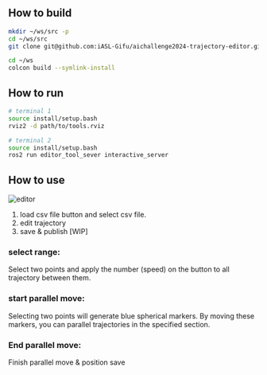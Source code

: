 ## How to build
```bash
mkdir ~/ws/src -p
cd ~/ws/src
git clone git@github.com:iASL-Gifu/aichallenge2024-trajectory-editor.git

cd ~/ws
colcon build --symlink-install
```

## How to run
```bash
# terminal 1
source install/setup.bash
rviz2 -d path/to/tools.rviz

# terminal 2
source install/setup.bash
ros2 run editor_tool_sever interactive_server
```

## How to use
![editor](./rviz2_editor_tool.png)
1. load csv file button and select csv file.
2. edit trajectory
3. save & publish [WIP]

### select range:
Select two points and apply the number (speed) on the button to all trajectory between them.
### start parallel move:
Selecting two points will generate blue spherical markers. By moving these markers, you can parallel trajectories in the specified section.
### End parallel move:
Finish parallel move & position save
